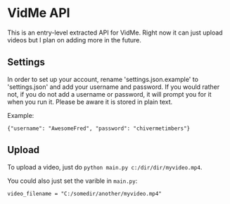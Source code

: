 
# VidMe API

This is an entry-level extracted API for VidMe. Right now it can just upload videos but I plan on adding more in the future.

## Settings

In order to set up your account, rename 'settings.json.example' to 'settings.json' and add your username and password. If you would rather not, if you do not add a username or password, it will prompt you for it when you run it. Please be aware it is stored in plain text.

Example:

```
{"username": "AwesomeFred", "password": "chivermetimbers"}
```

## Upload

To upload a video, just do `python main.py c:/dir/dir/myvideo.mp4`.

You could also just set the varible in `main.py`:

```
video_filename = "C:/somedir/another/myvideo.mp4"
```
